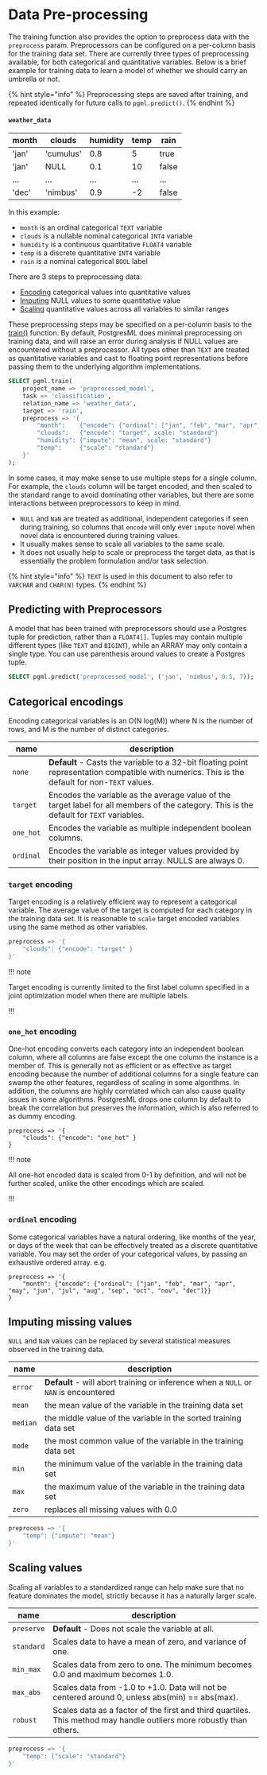 # Data Pre-processing

The training function also provides the option to preprocess data with the `preprocess` param. Preprocessors can be configured on a per-column basis for the training data set. There are currently three types of preprocessing available, for both categorical and quantitative variables. Below is a brief example for training data to learn a model of whether we should carry an umbrella or not.

{% hint style="info" %}
Preprocessing steps are saved after training, and repeated identically for future calls to `pgml.predict()`.
{% endhint %}

#### `weather_data`

| **month** | **clouds** | **humidity** | **temp** | **rain** |
| --------- | ---------- | ------------ | -------- | -------- |
| 'jan'     | 'cumulus'  | 0.8          | 5        | true     |
| 'jan'     | NULL       | 0.1          | 10       | false    |
| …         | …          | …            | …        | …        |
| 'dec'     | 'nimbus'   | 0.9          | -2       | false    |

In this example:

* `month` is an ordinal categorical `TEXT` variable
* `clouds` is a nullable nominal categorical `INT4` variable
* `humidity` is a continuous quantitative `FLOAT4` variable
* `temp` is a discrete quantitative `INT4` variable
* `rain` is a nominal categorical `BOOL` label

There are 3 steps to preprocessing data:

* [Encoding](../../../pgml-dashboard/content/docs/guides/training/preprocessing.md#categorical-encodings) categorical values into quantitative values
* [Imputing](../../../pgml-dashboard/content/docs/guides/training/preprocessing.md#imputing-missing-values) NULL values to some quantitative value
* [Scaling](../../../pgml-dashboard/content/docs/guides/training/preprocessing.md#scaling-values) quantitative values across all variables to similar ranges

These preprocessing steps may be specified on a per-column basis to the [train()](../../../docs/guides/training/overview) function. By default, PostgresML does minimal preprocessing on training data, and will raise an error during analysis if NULL values are encountered without a preprocessor. All types other than `TEXT` are treated as quantitative variables and cast to floating point representations before passing them to the underlying algorithm implementations.

```sql
SELECT pgml.train(
    project_name => 'preprocessed_model', 
    task => 'classification', 
    relation_name => 'weather_data',
    target => 'rain', 
    preprocess => '{
        "month":    {"encode": {"ordinal": ["jan", "feb", "mar", "apr", "may", "jun", "jul", "aug", "sep", "oct", "nov", "dec"]}}
        "clouds":   {"encode": "target", scale: "standard"}
        "humidity": {"impute": "mean", scale: "standard"}
        "temp":     {"scale": "standard"}
    }'
);
```

In some cases, it may make sense to use multiple steps for a single column. For example, the `clouds` column will be target encoded, and then scaled to the standard range to avoid dominating other variables, but there are some interactions between preprocessors to keep in mind.

* `NULL` and `NaN` are treated as additional, independent categories if seen during training, so columns that `encode` will only ever `impute` novel when novel data is encountered during training values.
* It usually makes sense to scale all variables to the same scale.
* It does not usually help to scale or preprocess the target data, as that is essentially the problem formulation and/or task selection.

{% hint style="info" %}
`TEXT` is used in this document to also refer to `VARCHAR` and `CHAR(N)` types.
{% endhint %}

## Predicting with Preprocessors

A model that has been trained with preprocessors should use a Postgres tuple for prediction, rather than a `FLOAT4[]`. Tuples may contain multiple different types (like `TEXT` and `BIGINT`), while an ARRAY may only contain a single type. You can use parenthesis around values to create a Postgres tuple.

```sql
SELECT pgml.predict('preprocessed_model', ('jan', 'nimbus', 0.5, 7));
```

## Categorical encodings

Encoding categorical variables is an O(N log(M)) where N is the number of rows, and M is the number of distinct categories.

| **name**  | **description**                                                                                                                                 |
| --------- | ----------------------------------------------------------------------------------------------------------------------------------------------- |
| `none`    | **Default** - Casts the variable to a 32-bit floating point representation compatible with numerics. This is the default for non-`TEXT` values. |
| `target`  | Encodes the variable as the average value of the target label for all members of the category. This is the default for `TEXT` variables.        |
| `one_hot` | Encodes the variable as multiple independent boolean columns.                                                                                   |
| `ordinal` | Encodes the variable as integer values provided by their position in the input array. NULLS are always 0.                                       |

### `target` encoding

Target encoding is a relatively efficient way to represent a categorical variable. The average value of the target is computed for each category in the training data set. It is reasonable to `scale` target encoded variables using the same method as other variables.

```sql
preprocess => '{
    "clouds": {"encode": "target" }
}'
```

!!! note

Target encoding is currently limited to the first label column specified in a joint optimization model when there are multiple labels.

!!!

### `one_hot` encoding

One-hot encoding converts each category into an independent boolean column, where all columns are false except the one column the instance is a member of. This is generally not as efficient or as effective as target encoding because the number of additional columns for a single feature can swamp the other features, regardless of scaling in some algorithms. In addition, the columns are highly correlated which can also cause quality issues in some algorithms. PostgresML drops one column by default to break the correlation but preserves the information, which is also referred to as dummy encoding.

```
preprocess => '{
    "clouds": {"encode": "one_hot" }
}
```

!!! note

All one-hot encoded data is scaled from 0-1 by definition, and will not be further scaled, unlike the other encodings which are scaled.

!!!

### `ordinal` encoding

Some categorical variables have a natural ordering, like months of the year, or days of the week that can be effectively treated as a discrete quantitative variable. You may set the order of your categorical values, by passing an exhaustive ordered array. e.g.

```
preprocess => '{
    "month": {"encode": {"ordinal": ["jan", "feb", "mar", "apr", "may", "jun", "jul", "aug", "sep", "oct", "nov", "dec"]}}
}
```

## Imputing missing values

`NULL` and `NaN` values can be replaced by several statistical measures observed in the training data.

| **name** | **description**                                                                      |
| -------- | ------------------------------------------------------------------------------------ |
| `error`  | **Default** - will abort training or inference when a `NULL` or `NAN` is encountered |
| `mean`   | the mean value of the variable in the training data set                              |
| `median` | the middle value of the variable in the sorted training data set                     |
| `mode`   | the most common value of the variable in the training data set                       |
| `min`    | the minimum value of the variable in the training data set                           |
| `max`    | the maximum value of the variable in the training data set                           |
| `zero`   | replaces all missing values with 0.0                                                 |

```sql
preprocess => '{
    "temp": {"impute": "mean"}
}'
```

## Scaling values

Scaling all variables to a standardized range can help make sure that no feature dominates the model, strictly because it has a naturally larger scale.

| **name**   | **description**                                                                                                      |
| ---------- | -------------------------------------------------------------------------------------------------------------------- |
| `preserve` | **Default** - Does not scale the variable at all.                                                                    |
| `standard` | Scales data to have a mean of zero, and variance of one.                                                             |
| `min_max`  | Scales data from zero to one. The minimum becomes 0.0 and maximum becomes 1.0.                                       |
| `max_abs`  | Scales data from -1.0 to +1.0. Data will not be centered around 0, unless abs(min) == abs(max).                      |
| `robust`   | Scales data as a factor of the first and third quartiles. This method may handle outliers more robustly than others. |

```sql
preprocess => '{
    "temp": {"scale": "standard"}
}'
```
